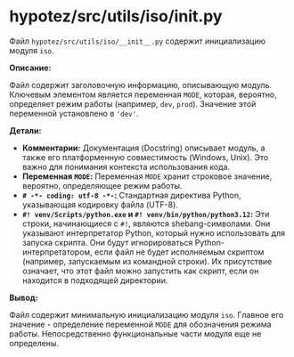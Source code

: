 # hypotez/src/utils/iso/__init__.py

Файл `hypotez/src/utils/iso/__init__.py` содержит инициализацию модуля `iso`.

**Описание:**

Файл содержит заголовочную информацию, описывающую модуль.  Ключевым элементом является переменная `MODE`, которая, вероятно, определяет режим работы (например, `dev`, `prod`).  Значение этой переменной установлено в `'dev'`.

**Детали:**

* **Комментарии:**  Документация (Docstring) описывает модуль, а также его платформенную совместимость (Windows, Unix).  Это важно для понимания контекста использования кода.
* **Переменная `MODE`:**  Переменная `MODE` хранит строковое значение, вероятно, определяющее режим работы.
* **`# -*- coding: utf-8 -*-`:**  Стандартная директива Python, указывающая кодировку файла (UTF-8).
* **`#! venv/Scripts/python.exe` и `#! venv/bin/python/python3.12`:** Эти строки, начинающиеся с `#!`,  являются shebang-символами. Они указывают интерпретатор Python, который нужно использовать для запуска скрипта.  Они будут игнорироваться Python-интерпретатором, если файл не будет исполняемым скриптом (например, запускаемым из командной строки).  Их присутствие означает, что этот файл можно запустить как скрипт, если он находится в подходящей директории.

**Вывод:**

Файл содержит минимальную инициализацию модуля `iso`. Главное его значение - определение переменной `MODE` для обозначения режима работы.  Непосредственно функциональные части модуля еще не определены.
